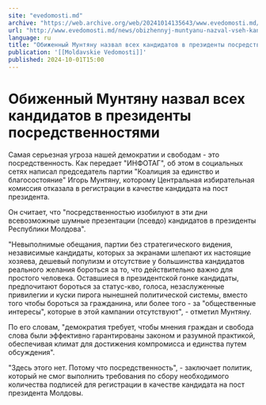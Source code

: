 ```yaml
---
site: "evedomosti.md"
archive: "https://web.archive.org/web/20241014135643/www.evedomosti.md/news/obizhennyj-muntyanu-nazval-vseh-kandidatov-v-prezidenty-posr"
url: "http://www.evedomosti.md/news/obizhennyj-muntyanu-nazval-vseh-kandidatov-v-prezidenty-posr"
language: ru
title: "Обиженный Мунтяну назвал всех кандидатов в президенты посредственностями"
publication: '[[Moldavskie Vedomosti]]'
published: 2024-10-01T15:00
---
```


# Обиженный Мунтяну назвал всех кандидатов в президенты посредственностями

Самая серьезная угроза нашей демократии и свободам - это посредственность. Как передает "ИНФОТАГ", об этом в социальных сетях написал председатель партии "Коалиция за единство и благосостояние" Игорь Мунтяну, которому Центральная избирательная комиссия отказала в регистрации в качестве кандидата на пост президента.

Он считает, что "посредственностью изобилуют в эти дни всевозможные шумные презентации (псевдо) кандидатов в президенты Республики Молдова".

"Невыполнимые обещания, партии без стратегического видения, независимые кандидаты, которых за экранами шлепают их настоящие хозяева, дешевый популизм и отсутствие у большинства кандидатов реального желания бороться за то, что действительно важно для простого человека. Оставшиеся в президентской гонке кандидаты, предпочитают бороться за статус-кво, голоса, незаслуженные привилегии и куски пирога нынешней политической системы, вместо того чтобы бороться за гражданина, или более того - за "общественные интересы", которые в этой кампании отсутствуют", - отметил Мунтяну.

По его словам, "демократия требует, чтобы мнения граждан и свобода слова были эффективно гарантированы законом и разумной практикой, обеспечивая климат для достижения компромисса и единства путем обсуждения".

"Здесь этого нет. Потому что посредственность", - заключает политик, который не смог выполнить требования по сбору необходимого количества подписей для регистрации в качестве кандидата на пост президента Молдовы.